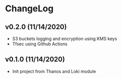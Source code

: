 # ChangeLog

## v0.2.0 (11/14/2020)

- S3 buckets logging and encryption using KMS keys
- Tfsec using Github Actions

## v0.1.0 (11/14/2020)

- Init project from Thanos and Loki module